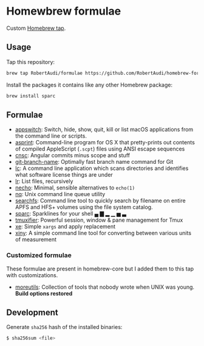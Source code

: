 Homewbrew formulae
==================

Custom [Homebrew tap].

[Homebrew tap]: https://github.com/Homebrew/homebrew/blob/master/share/doc/homebrew/brew-tap.md

Usage
-----

Tap this repository:

```sh
brew tap RobertAudi/formulae https://github.com/RobertAudi/homebrew-formulae.git
```

Install the packages it contains like any other Homebrew package:

```sh
brew install sparc
```

Formulae
--------

- [appswitch][]: Switch, hide, show, quit, kill or list macOS applications from the command line or scripts.
- [asprint][]: Command-line program for OS X that pretty-prints out contents of compiled AppleScript (`.scpt`) files using ANSI escape sequences
- [cnsc][]: Angular commits minus scope and stuff
- [git-branch-name][]: Optimally fast branch name command for Git
- [lc][]: A command line application which scans directories and identifies what software license things are under
- [lr][]: List files, recursively
- [necho][]: Minimal, sensible alternatives to `echo(1)`
- [nq][]: Unix command line queue utility
- [searchfs][]: Command line tool to quickly search by filename on entire APFS and HFS+ volumes using the file system catalog.
- [sparc][]: Sparklines for your shell ▄ ▇ ▂ ▁ ▅ ▃
- [tmuxifier][]: Powerful session, window & pane management for Tmux
- [xe][]: Simple `xargs` and apply replacement
- [xiny][]: A simple command line tool for converting between various units of measurement

[appswitch]: https://sabi.net/nriley/software/#appswitch
[asprint]: http://hasseg.org/asprint
[cnsc]: https://github.com/RobertAudi/cnsc
[git-branch-name]: https://github.com/itchyny/git-branch-name
[lc]: https://github.com/boyter/lc
[lr]: https://github.com/chneukirchen/lr
[necho]: https://github.com/chneukirchen/necho
[nq]: https://github.com/chneukirchen/nq
[searchfs]: https://sveinbjorn.org/searchfs
[sparc]: https://github.com/RobertAudi/sparc
[tmuxifier]: https://github.com/jimeh/tmuxifier
[xe]: https://github.com/chneukirchen/xe
[xiny]: https://xiny.sh/

### Customized formulae

These formulae are present in homebrew-core but I added them to this tap with customizations.

- [moreutils][]: Collection of tools that nobody wrote when UNIX was young. **Build options restored**

[moreutils]: https://joeyh.name/code/moreutils/

Development
-----------

Generate `sha256` hash of the installed binaries:

```sh
$ sha256sum <file>
```
